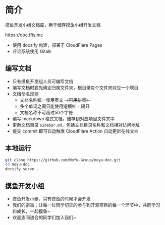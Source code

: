 # 简介
摸鱼开发小组文档库，用于储存摸鱼小组开发文档

https://doc.ffis.me

- 使用 docsify 构建，部署于 CloudFlare Pages
- 评论系统使用 Gitalk

## 编写文档

- 只有摸鱼开发组人员可编写文档
- 编写文档时要先确定归属文件夹，根目录每个文件夹对应一个项目
- 文档命名规则
  - 文档名称统一使用英文 <s>（可用拼音）</s>
  - 多个单词之间只能使用短横杠 `-` 隔开
  - 文档名称不可超过50个字符
- 编写 markdown 格式文档，储存到对应项目文件夹中
- 更新文档目录 `sidebar.md`，包括文档目录名称和文档相对访问地址
- 提交 commit 即可自动触发 CloudFlare Action 自动更新在线文档

## 本地运行
```bash
git clone https://github.com/MoYu-Group/moyu-doc.git
cd moyu-doc
docsify serve .
```

## 摸鱼开发小组

- 摸鱼开发小组，只有摸鱼的时候才会开发
- 我们的宗旨：让每一位同学切实的参与到开源项目的每一个环节中，共同学习和成长，一起摸鱼~
- 欢迎志同道合的同学们加入我们~
